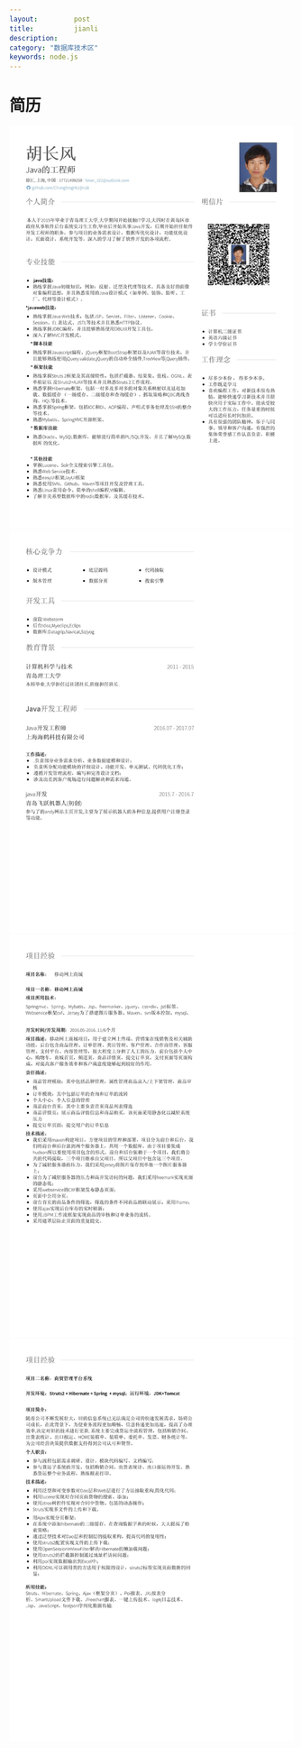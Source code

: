 ```yaml
---
layout:         post
title:          jianli
description:
category: "数据库技术区"
keywords: node.js
---
```

# 简历

![](https://github.com/ChangfengHU/jinali/blob/master/src/main/webapp/image/jianli0_1.jpg)
![](https://github.com/ChangfengHU/jinali/blob/master/src/main/webapp/image/jianli0_2.jpg)
![](https://github.com/ChangfengHU/jinali/blob/master/src/main/webapp/image/jianli0_3.jpg)
![](https://github.com/ChangfengHU/jinali/blob/master/src/main/webapp/image/jianli0_4.jpg)